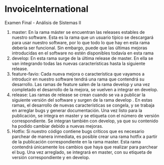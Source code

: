 # InvoiceInternational
Examen Final - Análisis de Sistemas II
1. master: En la rama máster se encuentran las releases estables de nuestro software. Esta es la rama que un usuario típico se descargará para usar nuestro software, por lo que todo lo que hay en esta rama debería ser funcional. Sin embargo, puede que las últimas mejoras introducidas en el software no estén disponibles todavía en esta rama
2. develop: En esta rama surge de la última release de master. En ella se van integrando todas las nuevas características hasta la siguiente release.
3. feature-favio: Cada nueva mejora o característica que vayamos a introducir en nuestro software tendrá una rama que contendrá su desarrollo. Las ramas de feature salen de la rama develop y una vez completado el desarrollo de la mejora, se vuelven a integrar en develop.
4. release: Las ramas de release se crean cuando se va a publicar la siguiente versión del software y surgen de la rama develop . En estas ramas, el desarrollo de nuevas características se congela, y se trabaja en arreglar bugs y generar documentación. Una vez listo para la publicación, se integra en master y se etiqueta con el número de versión correspondiente. Se integran también con develop, ya que su contenido ha podido cambiar debido a nuevas mejoras.
5. Hotfix: Si nuestro código contiene bugs críticos que es necesario parchear de manera inmediata, es posible crear una rama hotfix a partir de la publicación correspondiente en la rama master. Esta rama contendrá únicamente los cambios que haya que realizar para parchear el bug. Una vez arreglado, se integrará en master, con su etiqueta de versión correspondiente y en develop.
